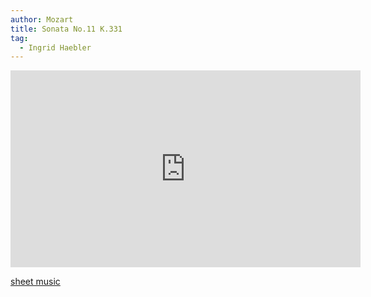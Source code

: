 ```yaml
---
author: Mozart
title: Sonata No.11 K.331
tag:
  - Ingrid Haebler
---
```


<iframe width="560" height="315" src="https://www.youtube.com/embed/Bvs3FVeybK8" frameborder="0" allow="accelerometer; autoplay; clipboard-write; encrypted-media; gyroscope; picture-in-picture" allowfullscreen></iframe>

[sheet music](https://www.dropbox.com/s/0nr3t04lx4uc1kr/%5BMozart%5D%20Piano%20Sonata%20No.11%2C%20K.331%20%28IMSLP56321%20PMLP01846%29.pdf?dl=0)
